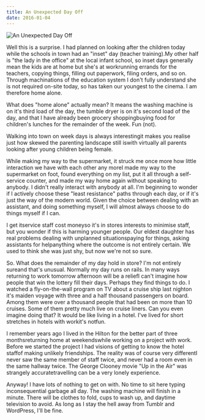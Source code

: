 ```yaml
---
title: An Unexpected Day Off
date: 2016-01-04
---
```


![An Unexpected Day Off](https://source.unsplash.com/cckf4TsHAuw/1600x900)

Well this is a surprise. I had planned on looking after the children today while the schools in town had an "inset" day (teacher training).My other half is "the lady in the office" at the local infant school, so inset days generally mean the kids are at home but she's at workrunning errands for the teachers, copying things, filling out paperwork, filing orders, and so on. Through machinations of the education system I don't fully understand she is not required on-site today, so has taken our youngest to the cinema. I am therefore home alone.

What does "home alone" actually mean? It means the washing machine is on it's third load of the day, the tumble dryer is on it's second load of the day, and that I have already been grocery shoppingbuying food for children's lunches for the remainder of the week. Fun (not).

Walking into town on week days is always interestingit makes you realise just how skewed the parenting landscape still iswith virtually all parents looking after young children being female.

While making my way to the supermarket, it struck me once more how little interaction we have with each other any moreI made my way to the supermarket on foot, found everything on my list, put it all through a self-service counter, and made my way home again without speaking to anybody. I didn't really interact with anybody at all. I'm beginning to wonder if I actively choose these "least resistance" paths through each day, or if it's just the way of the modern world. Given the choice between dealing with an assistant, and doing something myself, I will almost always choose to do things myself if I can.

I get itservice staff cost moneyso it's in stores interests to minimise staff, but you wonder if this is harming younger people. Our eldest daughter has real problems dealing with unplanned situationspaying for things, asking assistants for helpanything where the outcome is not entirely certain. We used to think she was just shy, but now we're not so sure.

So. What does the remainder of my day hold in store? I'm not entirely sureand that's unusual. Normally my day runs on rails. In many ways returning to work tomorrow afternoon will be a reliefI can't imagine how people that win the lottery fill their days. Perhaps they find things to do. I watched a fly-on-the-wall program on TV about a cruise ship last nighton it's maiden voyage with three and a half thousand passengers on board. Among them were over a thousand people that had been on more than 10 cruises. Some of them pretty much live on cruise liners. Can you even imagine doing that? It would be like living in a hotel. I've lived for short stretches in hotels with workit's notfun.

I remember years ago I lived in the Hilton for the better part of three monthsreturning home at weekendswhile working on a project with work. Before we started the project I had visions of getting to know the hotel staffof making unlikely friendships. The reality was of course very differentI never saw the same member of staff twice, and never had a room even in the same hallway twice. The George Clooney movie "Up in the Air" was strangely accuratetravelling can be a very lonely experience.

Anyway! I have lots of nothing to get on with. No time to sit here typing inconsequential garbage all day. The washing machine will finish in a minute. There will be clothes to fold, cups to wash up, and daytime television to avoid. As long as I stay the hell away from Tumblr and WordPress, I'll be fine.